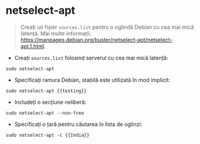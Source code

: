 # netselect-apt

> Creați un fișier `sources.list` pentru o oglindă Debian cu cea mai mică latență.
> Mai multe informații: <https://manpages.debian.org/buster/netselect-apt/netselect-apt.1.html>.

- Creați `sources.list` folosind serverul cu cea mai mică latență:

`sudo netselect-apt`

- Specificați ramura Debian, stabilă este utilizată în mod implicit:

`sudo netselect-apt {{testing}}`

- Includeți o secțiune neliberă:

`sudo netselect-apt --non-free`

- Specificați o țară pentru căutarea în lista de oglinzi:

`sudo netselect-apt -c {{India}}`
